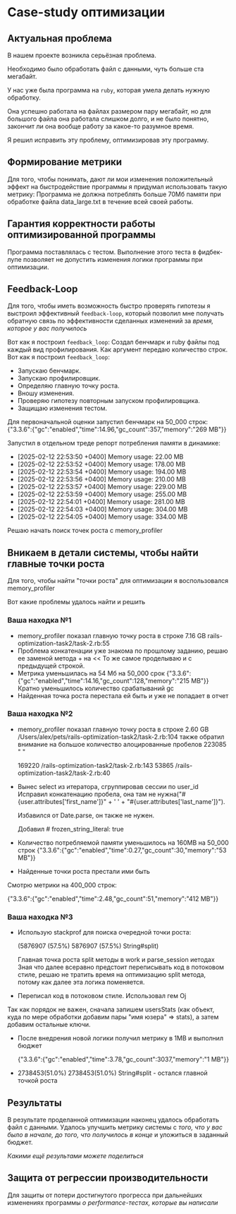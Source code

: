 # Case-study оптимизации

## Актуальная проблема
В нашем проекте возникла серьёзная проблема.

Необходимо было обработать файл с данными, чуть больше ста мегабайт.

У нас уже была программа на `ruby`, которая умела делать нужную обработку.

Она успешно работала на файлах размером пару мегабайт, но для большого файла она работала слишком долго, и не было понятно, закончит ли она вообще работу за какое-то разумное время.

Я решил исправить эту проблему, оптимизировав эту программу.

## Формирование метрики
Для того, чтобы понимать, дают ли мои изменения положительный эффект на быстродействие программы я придумал использовать такую метрику: Программа не должна потреблять больше 70Мб памяти при обработке файла data_large.txt в течение всей своей работы.

## Гарантия корректности работы оптимизированной программы
Программа поставлялась с тестом. Выполнение этого теста в фидбек-лупе позволяет не допустить изменения логики программы при оптимизации.

## Feedback-Loop
Для того, чтобы иметь возможность быстро проверять гипотезы я выстроил эффективный `feedback-loop`, который позволил мне получать обратную связь по эффективности сделанных изменений за *время, которое у вас получилось*

Вот как я построил `feedback_loop`:
Создал бенчмарк и ruby файлы под каждый вид профилирования. Как аргумент передаю количество строк.
Вот как я построил `feedback_loop`:
- Запускаю бенчмарк.
- Запускаю профилировщик.
- Определяю главную точку роста.
- Вношу изменения.
- Проверяю гипотезу повторным запуском профилировщика.
- Защищаю изменения тестом.

Для первоначальной оценки запустил бенчмарк на 50_000 строк:
{"3.3.6":{"gc":"enabled","time":14.96,"gc_count":357,"memory":"269 MB"}}

Запустил в отдельном треде репорт потребления памяти в динамике:
* [2025-02-12 22:53:50 +0400] Memory usage: 22.00 MB
* [2025-02-12 22:53:52 +0400] Memory usage: 178.00 MB
* [2025-02-12 22:53:54 +0400] Memory usage: 194.00 MB
* [2025-02-12 22:53:56 +0400] Memory usage: 210.00 MB
* [2025-02-12 22:53:57 +0400] Memory usage: 229.00 MB
* [2025-02-12 22:53:59 +0400] Memory usage: 255.00 MB
* [2025-02-12 22:54:01 +0400] Memory usage: 281.00 MB
* [2025-02-12 22:54:03 +0400] Memory usage: 304.00 MB
* [2025-02-12 22:54:05 +0400] Memory usage: 334.00 MB

Решаю начать поиск точек роста с memory_profiler

## Вникаем в детали системы, чтобы найти главные точки роста
Для того, чтобы найти "точки роста" для оптимизации я воспользовался memory_profiler

Вот какие проблемы удалось найти и решить

### Ваша находка №1
- memory_profiler показал главную точку роста в строке 7.16 GB rails-optimization-task2/task-2.rb:55
- Проблема конкатенации уже знакома по прошлому заданию, решаю ее заменой метода + на <<
То же самое проделываю и с предыдущей строкой.
- Метрика уменьшилась на 54 Мб на 50_000 срок
{"3.3.6":{"gc":"enabled","time":14.16,"gc_count":128,"memory":"215 MB"}}
Кратно уменьшилось количество срабатываний gc
- Найденная точка роста перестала ей быть и уже не попадает в отчет

### Ваша находка №2
- memory_profiler показал главную точку роста в строке
2.60 GB  /Users/alex/pets/rails-optimization-task2/task-2.rb:104
также обратил внимание на большое количество алоцированные пробелов
223085  " "

    169220  /rails-optimization-task2/task-2.rb:143
     53865  /rails-optimization-task2/task-2.rb:40
- Вынес select из итератора, сгруппировав сессии по user_id
  Исправил конкатенацию пробела, она там не нужна("#{user.attributes['first_name']}" + ' ' + "#{user.attributes['last_name']}").

  Избавился от Date.parse, он также не нужен.

  Добавил # frozen_string_literal: true
- Количество потребляемой памяти уменьшилось на 160MB на 50_000 строк
{"3.3.6":{"gc":"enabled","time":0.27,"gc_count":30,"memory":"53 MB"}}
- Найденные точки роста престали ими быть

Смотрю метрики на 400_000 строк:

{"3.3.6":{"gc":"enabled","time":2.48,"gc_count":51,"memory":"412 MB"}}

### Ваша находка №3
- Использую stackprof для поиска очередной точки роста:

   (5876907  (57.5%)     5876907  (57.5%)     String#split)

  Главная точка роста split методы в work и parse_session иетодах
  Зная что далее всеравно предстоит переписывать код в потоковом стиле, решаю не тратить время на
  оптимизацию split метода, потому как далее эта логика поменяется.
- Переписал код в потоковом стиле. Использовал гем Oj

Так как порядок не важен, сначала запишем usersStats (как объект, куда по мере обработки добавим пары "имя юзера" => stats), а затем добавим остальные ключи.

- После внедрения новой логики получил метрику в 1MB и выполнил бюджет

  {"3.3.6":{"gc":"enabled","time":3.78,"gc_count":3037,"memory":"1 MB"}}
- 2738453(51.0%) 2738453(51.0%) String#split - остался главной точкой роста

## Результаты
В результате проделанной оптимизации наконец удалось обработать файл с данными.
Удалось улучшить метрику системы с *того, что у вас было в начале, до того, что получилось в конце* и уложиться в заданный бюджет.

*Какими ещё результами можете поделиться*

## Защита от регрессии производительности
Для защиты от потери достигнутого прогресса при дальнейших изменениях программы *о performance-тестах, которые вы написали*
